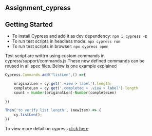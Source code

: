 ## Assignment_cypress
## Getting Started
* To install Cypress and add it as dev dependency: `npm i cypress -D`
* To run test scripts in headless mode: `npx cypress run`
* To run test scripts in browser: `npx cypress open`


Test script are writtrn using custom commands in  cypress/support/commands.js
These new defined commands can be reused in all spec files.
Below is one example explained
```javascript
Cypress.Commands.add("listLen",() =>{

    originalLen = cy.get('.view > label').length;
    completeLen = cy.get('.completed > .view > label').length 
    count = Number(originalLen)-Number(completeLen)
   
})
```
```javascript
Then('to verify list length', (newItem) => {
	cy.listLen();	    
})
```


To view more detail on cypress [click here](cypress.io)
